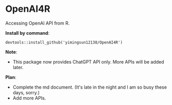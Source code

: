 # OpenAI4R
Accessing OpenAI API from R.

**Install by command**:
```{R}
devtools::install_github('yimingsun12138/OpenAI4R')
```

**Note**:
- This package now provides ChatGPT API only. More APIs will be added later.

**Plan**:
- Complete the md document. (It's late in the night and I am so busy these days, sorry.)
- Add more APIs.